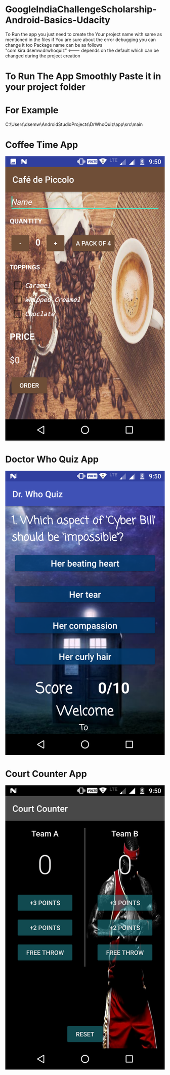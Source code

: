 # GoogleIndiaChallengeScholarship-Android-Basics-Udacity
To Run the app you just need  to create the Your project name with same as mentioned in the files
if You are sure about the error debugging you can change it too
Package name can be as follows 
"com.kira.dsemw.drwhoquiz" <--- depends on the default
which can be changed during the project creation 


# To Run The App Smoothly Paste it in your project folder

# For Example
C:\Users\dsemw\AndroidStudioProjects\DrWhoQuiz\app\src\main



# Coffee Time App
![alt text](https://github.com/DAKSHSEMWAL/GoogleIndiaChallengeScholarship-Android-Basics-Udacity/blob/master/Screenshot_20180401-215049.png)



# Doctor Who Quiz App
![alt text](https://github.com/DAKSHSEMWAL/GoogleIndiaChallengeScholarship-Android-Basics-Udacity/blob/master/Screenshot_20180401-215037.png)




# Court Counter App
![alt text](https://github.com/DAKSHSEMWAL/GoogleIndiaChallengeScholarship-Android-Basics-Udacity/blob/master/Screenshot_20180401-215022.png)
